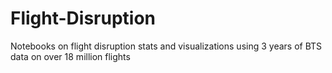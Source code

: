 # Flight-Disruption
Notebooks on flight disruption stats and visualizations using 3 years of BTS data on over 18 million flights
